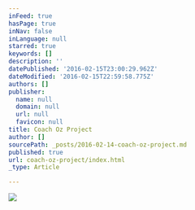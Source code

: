 ```yaml
---
inFeed: true
hasPage: true
inNav: false
inLanguage: null
starred: true
keywords: []
description: ''
datePublished: '2016-02-15T23:00:29.962Z'
dateModified: '2016-02-15T22:59:58.775Z'
authors: []
publisher:
  name: null
  domain: null
  url: null
  favicon: null
title: Coach Oz Project
author: []
sourcePath: _posts/2016-02-14-coach-oz-project.md
published: true
url: coach-oz-project/index.html
_type: Article

---
```

![](https://the-grid-user-content.s3-us-west-2.amazonaws.com/f5f919f6-0dd4-43de-af8e-bcddcff591de.jpg)